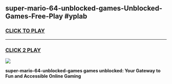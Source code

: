
## super-mario-64-unblocked-games-Unblocked-Games-Free-Play #yplab
<h3>
<a href="https://us.freeplayer.one?title=super-mario-64-unblocked-games&ref=9M">CLICK TO PLAY</a></h3>
<hr>

<h3>
<a href="https://us.freeplayer.one?title=super-mario-64-unblocked-games&ref=9M">CLICK 2 PLAY</a>
  
</h3>

<a href="https://us.freeplayer.one?title=super-mario-64-unblocked-games&ref=9M"><img src="https://clearcache.store/games.png"></a>


**super-mario-64-unblocked-games games unblocked: Your Gateway to Fun and Accessible Online Gaming**
